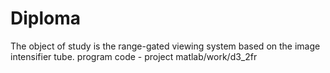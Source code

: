 # Diploma
The object of study is the range-gated viewing system based on the image intensifier tube.
program code - project matlab/work/d3_2fr
